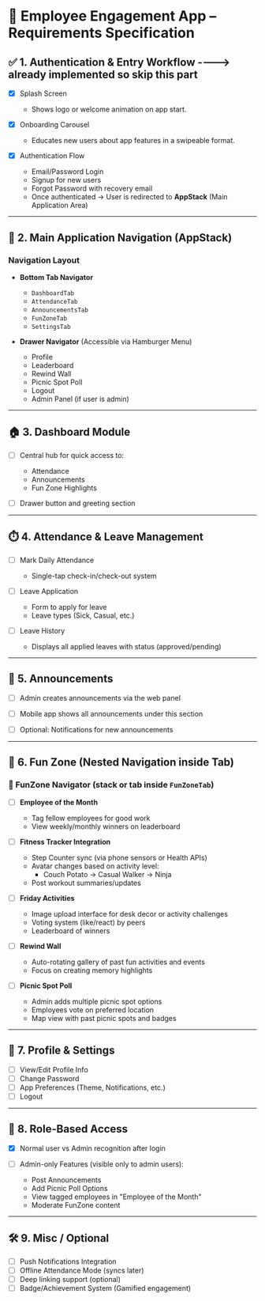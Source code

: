 # 📝 Employee Engagement App – Requirements Specification

## ✅ 1. Authentication & Entry Workflow  ----> already implemented so skip this part 

- [x] Splash Screen
  - Shows logo or welcome animation on app start.

- [x] Onboarding Carousel
  - Educates new users about app features in a swipeable format.

- [x] Authentication Flow
  - Email/Password Login
  - Signup for new users
  - Forgot Password with recovery email
  - Once authenticated → User is redirected to **AppStack** (Main Application Area)

---

## 🧭 2. Main Application Navigation (AppStack)

### Navigation Layout

- **Bottom Tab Navigator**
  - `DashboardTab`
  - `AttendanceTab`
  - `AnnouncementsTab`
  - `FunZoneTab`
  - `SettingsTab`

- **Drawer Navigator** (Accessible via Hamburger Menu)
  - Profile
  - Leaderboard
  - Rewind Wall
  - Picnic Spot Poll
  - Logout
  - Admin Panel (if user is admin)

---

## 🏠 3. Dashboard Module

- [ ] Central hub for quick access to:
  - Attendance
  - Announcements
  - Fun Zone Highlights

- [ ] Drawer button and greeting section

---

## ⏱️ 4. Attendance & Leave Management

- [ ] Mark Daily Attendance
  - Single-tap check-in/check-out system

- [ ] Leave Application
  - Form to apply for leave
  - Leave types (Sick, Casual, etc.)

- [ ] Leave History
  - Displays all applied leaves with status (approved/pending)

---

## 📣 5. Announcements

- [ ] Admin creates announcements via the web panel

- [ ] Mobile app shows all announcements under this section

- [ ] Optional: Notifications for new announcements

---

## 🎉 6. Fun Zone (Nested Navigation inside Tab)

### 📌 FunZone Navigator (stack or tab inside `FunZoneTab`)

- [ ] **Employee of the Month**
  - Tag fellow employees for good work
  - View weekly/monthly winners on leaderboard

- [ ] **Fitness Tracker Integration**
  - Step Counter sync (via phone sensors or Health APIs)
  - Avatar changes based on activity level:
    - Couch Potato → Casual Walker → Ninja
  - Post workout summaries/updates

- [ ] **Friday Activities**
  - Image upload interface for desk decor or activity challenges
  - Voting system (like/react) by peers
  - Leaderboard of winners

- [ ] **Rewind Wall**
  - Auto-rotating gallery of past fun activities and events
  - Focus on creating memory highlights

- [ ] **Picnic Spot Poll**
  - Admin adds multiple picnic spot options
  - Employees vote on preferred location
  - Map view with past picnic spots and badges

---

## 👤 7. Profile & Settings

- [ ] View/Edit Profile Info
- [ ] Change Password
- [ ] App Preferences (Theme, Notifications, etc.)
- [ ] Logout

---

## 🔐 8. Role-Based Access

- [x] Normal user vs Admin recognition after login

- [ ] Admin-only Features (visible only to admin users):
  - Post Announcements
  - Add Picnic Poll Options
  - View tagged employees in "Employee of the Month"
  - Moderate FunZone content

---

## 🛠️ 9. Misc / Optional

- [ ] Push Notifications Integration
- [ ] Offline Attendance Mode (syncs later)
- [ ] Deep linking support (optional)
- [ ] Badge/Achievement System (Gamified engagement)
